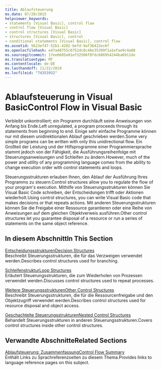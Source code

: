 ```yaml
---
title: Ablaufsteuerung
ms.date: 07/20/2015
helpviewer_keywords:
- statements [Visual Basic], control flow
- control flow [Visual Basic]
- control structures [Visual Basic]
- structures [Visual Basic], control
- conditional statements [Visual Basic], control flow
ms.assetid: 5623ef47-52b1-4202-befd-9af36422ec6f
ms.openlocfilehash: e47a48755c6752dc8c46e35399f1a1efae9c4a08
ms.sourcegitcommit: 17ee6605e01ef32506f8fdc686954244ba6911de
ms.translationtype: MT
ms.contentlocale: de-DE
ms.lasthandoff: 11/22/2019
ms.locfileid: "74353932"
---
```

# <a name="control-flow-in-visual-basic"></a><span data-ttu-id="52dd8-102">Ablaufsteuerung in Visual Basic</span><span class="sxs-lookup"><span data-stu-id="52dd8-102">Control Flow in Visual Basic</span></span>

<span data-ttu-id="52dd8-103">Verbleibt unkontrolliert; ein Programm durchläuft seine Anweisungen von Anfang bis Ende.</span><span class="sxs-lookup"><span data-stu-id="52dd8-103">Left unregulated, a program proceeds through its statements from beginning to end.</span></span> <span data-ttu-id="52dd8-104">Einige sehr einfache Programme können nur mit diesem unidirektionalen Ablauf geschrieben werden.</span><span class="sxs-lookup"><span data-stu-id="52dd8-104">Some very simple programs can be written with only this unidirectional flow.</span></span> <span data-ttu-id="52dd8-105">Ein Großteil der Leistung und der Hilfsprogramme einer Programmiersprache stammt jedoch von der Fähigkeit, die Ausführungsreihenfolge mit Steuerungsanweisungen und Schleifen zu ändern.</span><span class="sxs-lookup"><span data-stu-id="52dd8-105">However, much of the power and utility of any programming language comes from the ability to change execution order with control statements and loops.</span></span>

 <span data-ttu-id="52dd8-106">Steuerungsstrukturen erlauben Ihnen, den Ablauf der Ausführung Ihres Programms zu steuern.</span><span class="sxs-lookup"><span data-stu-id="52dd8-106">Control structures allow you to regulate the flow of your program's execution.</span></span> <span data-ttu-id="52dd8-107">Mithilfe von Steuerungsstrukturen können Sie Visual Basic Code schreiben, der Entscheidungen trifft oder Aktionen wiederholt.</span><span class="sxs-lookup"><span data-stu-id="52dd8-107">Using control structures, you can write Visual Basic code that makes decisions or that repeats actions.</span></span> <span data-ttu-id="52dd8-108">Mit anderen Steuerungsstrukturen können Sie die Freigabe einer Ressource garantieren oder eine Reihe von Anweisungen auf dem gleichen Objektverweis ausführen.</span><span class="sxs-lookup"><span data-stu-id="52dd8-108">Other control structures let you guarantee disposal of a resource or run a series of statements on the same object reference.</span></span>
  
## <a name="in-this-section"></a><span data-ttu-id="52dd8-109">In diesem Abschnitt</span><span class="sxs-lookup"><span data-stu-id="52dd8-109">In This Section</span></span>

 [<span data-ttu-id="52dd8-110">Entscheidungsstrukturen</span><span class="sxs-lookup"><span data-stu-id="52dd8-110">Decision Structures</span></span>](decision-structures.md)  
 <span data-ttu-id="52dd8-111">Beschreibt Steuerungsstrukturen, die für das Verzweigen verwendet werden.</span><span class="sxs-lookup"><span data-stu-id="52dd8-111">Describes control structures used for branching.</span></span>

 [<span data-ttu-id="52dd8-112">Schleifenstruktur</span><span class="sxs-lookup"><span data-stu-id="52dd8-112">Loop Structures</span></span>](loop-structures.md)  
 <span data-ttu-id="52dd8-113">Erläutert Steuerungsstrukturen, die zum Wiederholen von Prozessen verwendet werden.</span><span class="sxs-lookup"><span data-stu-id="52dd8-113">Discusses control structures used to repeat processes.</span></span>

 [<span data-ttu-id="52dd8-114">Weitere Steuerungsstrukturen</span><span class="sxs-lookup"><span data-stu-id="52dd8-114">Other Control Structures</span></span>](other-control-structures.md)  
 <span data-ttu-id="52dd8-115">Beschreibt Steuerungsstrukturen, die für die Ressourcenfreigabe und den Objektzugriff verwendet werden.</span><span class="sxs-lookup"><span data-stu-id="52dd8-115">Describes control structures used for resource disposal and object access.</span></span>

 [<span data-ttu-id="52dd8-116">Geschachtelte Steuerungsstrukturen</span><span class="sxs-lookup"><span data-stu-id="52dd8-116">Nested Control Structures</span></span>](nested-control-structures.md)  
 <span data-ttu-id="52dd8-117">Behandelt Steuerungsstrukturen in anderen Steuerungsstrukturen.</span><span class="sxs-lookup"><span data-stu-id="52dd8-117">Covers control structures inside other control structures.</span></span>

## <a name="related-sections"></a><span data-ttu-id="52dd8-118">Verwandte Abschnitte</span><span class="sxs-lookup"><span data-stu-id="52dd8-118">Related Sections</span></span>

 [<span data-ttu-id="52dd8-119">Ablaufsteuerung: Zusammenfassung</span><span class="sxs-lookup"><span data-stu-id="52dd8-119">Control Flow Summary</span></span>](../../../language-reference/keywords/control-flow-summary.md)  
 <span data-ttu-id="52dd8-120">Enthält Links zu Sprachreferenzseiten zu diesem Thema.</span><span class="sxs-lookup"><span data-stu-id="52dd8-120">Provides links to language reference pages on this subject.</span></span>
